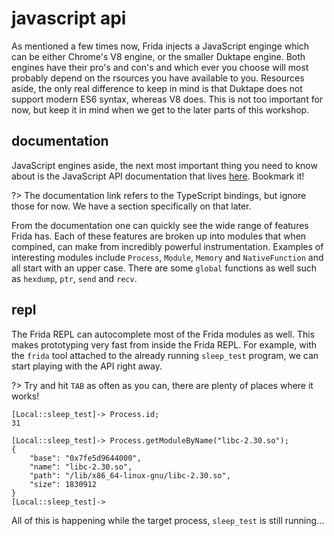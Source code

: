 # javascript api

As mentioned a few times now, Frida injects a JavaScript enginge which can be either Chrome's V8 engine, or the smaller Duktape engine. Both engines have their pro's and con's and which ever you choose will most probably depend on the rsources you have available to you. Resources aside, the only real difference to keep in mind is that Duktape does not support modern ES6 syntax, whereas V8 does. This is not too important for now, but keep it in mind when we get to the later parts of this workshop.

## documentation

JavaScript engines aside, the next most important thing you need to know about is the JavaScript API documentation that lives [here](https://frida.re/docs/javascript-api/). Bookmark it!

?> The documentation link refers to the TypeScript bindings, but ignore those for now. We have a section specifically on that later.

From the documentation one can quickly see the wide range of features Frida has. Each of these features are broken up into modules that when compined, can make from incredibly powerful instrumentation. Examples of interesting modules include `Process`, `Module`, `Memory` and `NativeFunction` and all start with an upper case. There are some `global` functions as well such as `hexdump`, `ptr`, `send` and `recv`.

## repl

The Frida REPL can autocomplete most of the Frida modules as well. This makes prototyping very fast from inside the Frida REPL. For example, with the `frida` tool attached to the already running `sleep_test` program, we can start playing with the API right away.

?> Try and hit `TAB` as often as you can, there are plenty of places where it works!

```text
[Local::sleep_test]-> Process.id;
31
```

```text
[Local::sleep_test]-> Process.getModuleByName("libc-2.30.so");
{
    "base": "0x7fe5d9644000",
    "name": "libc-2.30.so",
    "path": "/lib/x86_64-linux-gnu/libc-2.30.so",
    "size": 1830912
}
[Local::sleep_test]->
```

All of this is happening while the target process, `sleep_test` is still running...
